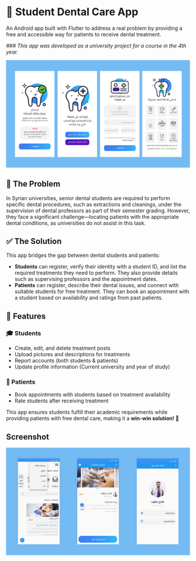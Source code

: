 # 🦷 Student Dental Care App 

An Android app built with Flutter to address a real problem by providing a free and accessible way for patients to receive dental treatment.

<em> ### This app was developed as a university project for a course in the 4th year.</em>

<img src="https://github.com/AntonDirani/Student-Dental-Care-App/blob/main/screen2.jpg?raw=true" width="600">

## 🏥 The Problem  

In Syrian universities, senior dental students are required to perform specific dental procedures, such as extractions and cleanings, under the supervision of dental professors as part of their semester grading. However, they face a significant challenge—locating patients with the appropriate dental conditions, as universities do not assist in this task.

## ✅ The Solution  

This app bridges the gap between dental students and patients:  

- **Students** can register, verify their identity with a student ID, and list the required treatments they need to perform. They also provide details such as supervising professors and the appointment dates.  
- **Patients** can register, describe their dental issues, and connect with suitable students for free treatment. They can book an appointment with a student based on availability and ratings from past patients.

## 🚀 Features  

### 🎓 Students  
-  Create, edit, and delete treatment posts  
-  Upload pictures and descriptions for treatments  
-  Report accounts (both students & patients)  
-  Update profile information (Current university and year of study)  

### 🏥 Patients  
-  Book appointments with students based on treatment availability  
-  Rate students after receiving treatment    

This app ensures students fulfill their academic requirements while providing patients with free dental care, making it a **win-win solution!** 🎉

## Screenshot
![image alt](https://github.com/AntonDirani/Student-Dental-Care-App/blob/main/screen.jpg?raw=true)

